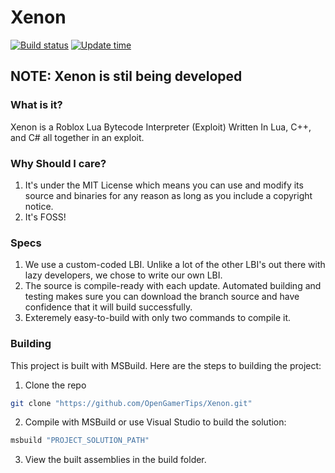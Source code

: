 # Xenon
[![Build status](https://ci.appveyor.com/api/projects/status/w41ccdgt3f2wct84?svg=true)](https://ci.appveyor.com/project/OpenGamerTips/Xenon)
[![Update time](https://badges.pufler.dev/updated/OpenGamerTips/Xenon)](https://github.com/OpenGamerTips/Xenon)

## NOTE: Xenon is stil being developed

### What is it?
Xenon is a Roblox Lua Bytecode Interpreter (Exploit) Written In Lua, C++, and C# all together in an exploit.

### Why Should I care?
1. It's under the MIT License which means you can use and modify its source and binaries for any reason as long as you include a copyright notice.
2. It's FOSS!

### Specs
1. We use a custom-coded LBI. Unlike a lot of the other LBI's out there with lazy developers, we chose to write our own LBI.
2. The source is compile-ready with each update. Automated building and testing makes sure you can download the branch source and have confidence that it will build successfully.
3. Exteremely easy-to-build with only two commands to compile it.

### Building
This project is built with MSBuild. Here are the steps to building the project:
1. Clone the repo
```bash
git clone "https://github.com/OpenGamerTips/Xenon.git"
```
2. Compile with MSBuild or use Visual Studio to build the solution:
```bash
msbuild "PROJECT_SOLUTION_PATH"
```
3. View the built assemblies in the build folder.